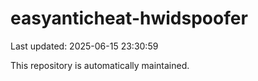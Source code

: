 # easyanticheat-hwidspoofer

Last updated: 2025-06-15 23:30:59

This repository is automatically maintained.
